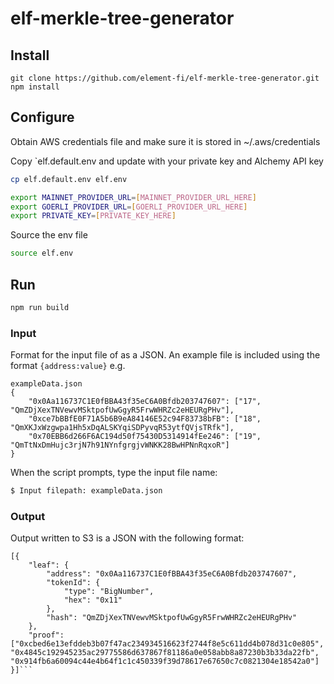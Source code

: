 # elf-merkle-tree-generator

## Install
`git clone https://github.com/element-fi/elf-merkle-tree-generator.git`
`npm install`

## Configure
Obtain AWS credentials file and make sure it is stored in ~/.aws/credentials

Copy `elf.default.env and update with your private key and Alchemy API key
```bash
cp elf.default.env elf.env
```
```bash
export MAINNET_PROVIDER_URL=[MAINNET_PROVIDER_URL_HERE]
export GOERLI_PROVIDER_URL=[GOERLI_PROVIDER_URL_HERE]
export PRIVATE_KEY=[PRIVATE_KEY_HERE]
```
Source the env file
```bash
source elf.env
```
## Run
```bash
npm run build

```
### Input
Format for the input file of as a JSON. An example file is included using the format `{address:value}`
e.g.
```
exampleData.json
{
	"0x0Aa116737C1E0fBBA43f35eC6A0Bfdb203747607": ["17", "QmZDjXexTNVewvMSktpofUwGgyR5FrwWHRZc2eHEURgPHv"],
	"0xce7bBBfE0F71A5b6B9eA84146E52c94F83738bFB": ["18", "QmXKJxWzgwpa1Hh5xDqALSKYqiSDPyvqR53ytfQVjsTRfk"],
	"0x70EBB6d266F6AC194d50f75430D5314914fEe246": ["19", "QmTtNxDmHujc3rjN7h91NYnfgrgjvWNKK28BwHPNnRqxoR"]
}
```

When the script prompts, type the input file name:
```bash
$ Input filepath: exampleData.json
```

### Output
Output written to S3 is a JSON with the following format:
```
[{
	"leaf": {
		"address": "0x0Aa116737C1E0fBBA43f35eC6A0Bfdb203747607",
		"tokenId": {
			"type": "BigNumber",
			"hex": "0x11"
		},
		"hash": "QmZDjXexTNVewvMSktpofUwGgyR5FrwWHRZc2eHEURgPHv"
	},
	"proof": ["0xcbed6e13efddeb3b07f47ac234934516623f2744f8e5c611dd4b078d31c0e805", "0x4845c192945235ac29775586d637867f81186a0e058abb8a87230b3b33da22fb", "0x914fb6a60094c44e4b64f1c1c450339f39d78617e67650c7c0821304e18542a0"]
}]```
